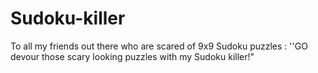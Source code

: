 # Sudoku-killer
To all my friends out there who are scared of 9x9 Sudoku puzzles : ''GO devour those scary looking puzzles with my Sudoku killer!"
